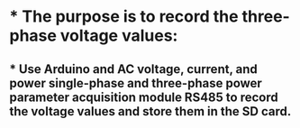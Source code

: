 # * The purpose is to record the three-phase voltage values:
## * Use Arduino and AC voltage, current, and power single-phase and three-phase power parameter acquisition module RS485 to record the voltage values ​​and store them in the SD card.
